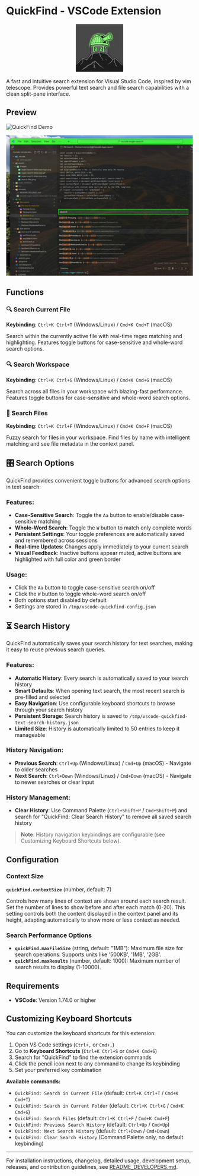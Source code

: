 # QuickFind - VSCode Extension

<div align="center">
  <img src="assets/images/quickfind-logo.png" alt="QuickFind Logo" width="128" height="128">
</div>

A fast and intuitive search extension for Visual Studio Code, inspired by vim telescope. 
Provides powerful text search and file search capabilities with a clean split-pane interface.

## Preview

![QuickFind Demo](https://raw.githubusercontent.com/pseudoincorrect/vscode-quickfind/main/assets/images/text-search.gif)

![File Search Demo](assets/images/file-search.jpg)

## Functions

### 🔍 Search Current File
**Keybinding**: `Ctrl+K Ctrl+T` (Windows/Linux) / `Cmd+K Cmd+T` (macOS)

Search within the currently active file with real-time regex matching and highlighting. Features toggle buttons for case-sensitive and whole-word search options.

### 🔍 Search Workspace
**Keybinding**: `Ctrl+K Ctrl+G` (Windows/Linux) / `Cmd+K Cmd+G` (macOS)

Search across all files in your workspace with blazing-fast performance. Features toggle buttons for case-sensitive and whole-word search options.

### 📁 Search Files
**Keybinding**: `Ctrl+K Ctrl+F` (Windows/Linux) / `Cmd+K Cmd+F` (macOS)

Fuzzy search for files in your workspace. Find files by name with intelligent matching and see file metadata in the context panel.

## 🎛️ Search Options

QuickFind provides convenient toggle buttons for advanced search options in text search:

### Features:
- **Case-Sensitive Search**: Toggle the `Aa` button to enable/disable case-sensitive matching
- **Whole-Word Search**: Toggle the `W` button to match only complete words
- **Persistent Settings**: Your toggle preferences are automatically saved and remembered across sessions
- **Real-time Updates**: Changes apply immediately to your current search
- **Visual Feedback**: Inactive buttons appear muted, active buttons are highlighted with full color and green border

### Usage:
- Click the `Aa` button to toggle case-sensitive search on/off
- Click the `W` button to toggle whole-word search on/off
- Both options start disabled by default
- Settings are stored in `/tmp/vscode-quickfind-config.json`

## ⏳ Search History

QuickFind automatically saves your search history for text searches, making it easy to reuse previous search queries.

### Features:
- **Automatic History**: Every search is automatically saved to your search history
- **Smart Defaults**: When opening text search, the most recent search is pre-filled and selected
- **Easy Navigation**: Use configurable keyboard shortcuts to browse through your search history
- **Persistent Storage**: Search history is saved to `/tmp/vscode-quickfind-text-search-history.json`
- **Limited Size**: History is automatically limited to 50 entries to keep it manageable

### History Navigation:
- **Previous Search**: `Ctrl+Up` (Windows/Linux) / `Cmd+Up` (macOS) - Navigate to older searches
- **Next Search**: `Ctrl+Down` (Windows/Linux) / `Cmd+Down` (macOS) - Navigate to newer searches or clear input

### History Management:
- **Clear History**: Use Command Palette (`Ctrl+Shift+P` / `Cmd+Shift+P`) and search for "QuickFind: Clear Search History" to remove all saved search history

> **Note**: History navigation keybindings are configurable (see Customizing Keyboard Shortcuts below).

## Configuration

### Context Size
**`quickFind.contextSize`** (number, default: 7)

Controls how many lines of context are shown around each search result. Set the number of lines to show before and after each match (0-20). This setting controls both the content displayed in the context panel and its height, adapting automatically to show more or less context as needed.

### Search Performance Options

- **`quickFind.maxFileSize`** (string, default: "1MB"): Maximum file size for search operations. Supports units like '500KB', '1MB', '2GB'.
- **`quickFind.maxResults`** (number, default: 1000): Maximum number of search results to display (1-10000).

## Requirements

- **VSCode**: Version 1.74.0 or higher

## Customizing Keyboard Shortcuts

You can customize the keyboard shortcuts for this extension:

1. Open VS Code settings (`Ctrl+,` or `Cmd+,`)
2. Go to **Keyboard Shortcuts** (`Ctrl+K Ctrl+S` or `Cmd+K Cmd+S`)
3. Search for "QuickFind" to find the extension commands
4. Click the pencil icon next to any command to change its keybinding
5. Set your preferred key combination

**Available commands:**
- `QuickFind: Search in Current File` (default: `Ctrl+K Ctrl+T` / `Cmd+K Cmd+T`)
- `QuickFind: Search in Current Folder` (default: `Ctrl+K Ctrl+G` / `Cmd+K Cmd+G`)
- `QuickFind: Search Files` (default: `Ctrl+K Ctrl+F` / `Cmd+K Cmd+F`)
- `QuickFind: Previous Search History` (default: `Ctrl+Up` / `Cmd+Up`)
- `QuickFind: Next Search History` (default: `Ctrl+Down` / `Cmd+Down`)
- `QuickFind: Clear Search History` (Command Palette only, no default keybinding)

---

For installation instructions, changelog, detailed usage, development setup, releases, and contribution guidelines, see [README_DEVELOPERS.md](README_DEVELOPERS.md).
